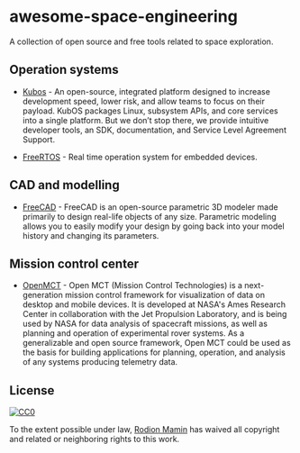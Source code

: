 # awesome-space-engineering

A collection of open source and free tools related to space exploration.

## Operation systems
- [Kubos](https://www.kubos.com/kubos/) - An open-source, integrated platform designed to increase development speed, lower risk, and allow teams to focus on their payload. KubOS packages Linux, subsystem APIs, and core services into a single platform. But we don’t stop there, we provide intuitive developer tools, an SDK, documentation, and Service Level Agreement Support.

- [FreeRTOS](https://www.freertos.org/) - Real time operation system for embedded devices.

## CAD and modelling

- [FreeCAD](https://www.freecadweb.org) - FreeCAD is an open-source parametric 3D modeler made primarily to design real-life objects of any size. Parametric modeling allows you to easily modify your design by going back into your model history and changing its parameters.

## Mission control center
- [OpenMCT](https://nasa.github.io/openmct/) - Open MCT (Mission Control Technologies) is a next-generation mission control framework for visualization of data on desktop and mobile devices. It is developed at NASA's Ames Research Center in collaboration with the Jet Propulsion Laboratory, and is being used by NASA for data analysis of spacecraft missions, as well as planning and operation of experimental rover systems. As a generalizable and open source framework, Open MCT could be used as the basis for building applications for planning, operation, and analysis of any systems producing telemetry data.

## License

[![CC0](http://i.creativecommons.org/p/zero/1.0/88x31.png)](http://creativecommons.org/publicdomain/zero/1.0/)

To the extent possible under law, [Rodion Mamin](https://github.com/ionrod/) has waived all copyright and related or neighboring rights to this work.
